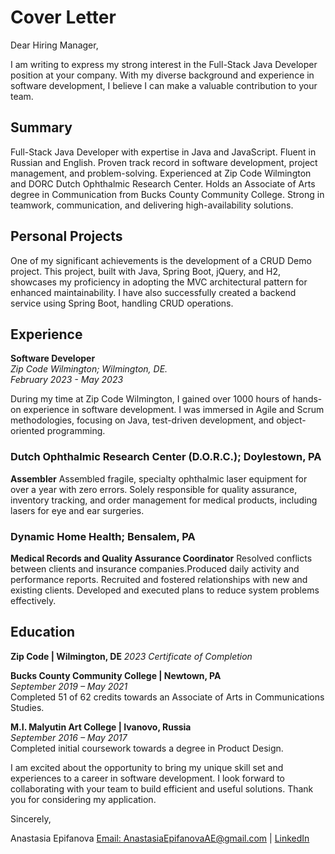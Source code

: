 # Cover Letter

Dear Hiring Manager,

I am writing to express my strong interest in the Full-Stack Java Developer position at your company. With my diverse background and experience in software development, I believe I can make a valuable contribution to your team.

## Summary

Full-Stack Java Developer with expertise in Java and JavaScript. Fluent in Russian and English. Proven track record in software development, project management, and problem-solving. Experienced at Zip Code Wilmington and DORC Dutch Ophthalmic Research Center. Holds an Associate of Arts degree in Communication from Bucks County Community College. Strong in teamwork, communication, and delivering high-availability solutions.

## Personal Projects

One of my significant achievements is the development of a CRUD Demo project. This project, built with Java, Spring Boot, jQuery, and H2, showcases my proficiency in adopting the MVC architectural pattern for enhanced maintainability. I have also successfully created a backend service using Spring Boot, handling CRUD operations.

## Experience

**Software Developer**  
*Zip Code Wilmington; Wilmington, DE.*  
*February 2023 - May 2023*

During my time at Zip Code Wilmington, I gained over 1000 hours of hands-on experience in software development. I was immersed in Agile and Scrum methodologies, focusing on Java, test-driven development, and object-oriented programming.

### Dutch Ophthalmic Research Center (D.O.R.C.); Doylestown, PA 

**Assembler**
 Assembled fragile, specialty ophthalmic laser equipment for over a year with zero errors. Solely responsible for quality assurance, inventory tracking, and order management for medical products, including lasers for eye and ear surgeries.

### Dynamic Home Health; Bensalem, PA 

**Medical Records and Quality Assurance Coordinator**
Resolved conflicts between clients and insurance companies.Produced daily activity and performance reports. Recruited and fostered relationships with new and existing clients. Developed and executed plans to reduce system problems effectively.

## Education
**Zip Code | Wilmington, DE**
 *2023 Certificate of Completion*

**Bucks County Community College | Newtown, PA**  
  *September 2019 – May 2021*  
  Completed 51 of 62 credits towards an Associate of Arts in Communications Studies.

**M.I. Malyutin Art College | Ivanovo, Russia**  
  *September 2016 – May 2017*  
  Completed initial coursework towards a degree in Product Design.


I am excited about the opportunity to bring my unique skill set and experiences to a career in software development. I look forward to collaborating with your team to build efficient and useful solutions. Thank you for considering my application.

Sincerely,

Anastasia Epifanova
[Email: AnastasiaEpifanovaAE@gmail.com](mailto:AnastasiaEpifanovaAE@gmail.com) | [LinkedIn](linkedin.com/in/epifanova-anastasia-nastya)
